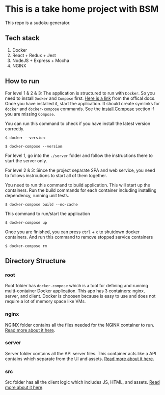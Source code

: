 # This is a take home project with BSM

This repo is a sudoku generator.

## Tech stack
1. Docker
1. React + Redux + Jest
1. NodeJS + Express + Mocha
1. NGINX

## How to run
For level 1 & 2 & 3: The application is structured to run with `Docker`. So you need to install `Docker` and `Compose` first. [Here is a link](https://docs.docker.com/install/) from the offical docs. Once you have installed it, start the application. It should create symlinks for `docker` and `docker-compose` commands. See the [install Compose](https://docs.docker.com/compose/install/) section if you are missing `Compose`.

You can run this command to check if you have install the latest version correctly.
```
$ docker --version
```
```
$ docker-compose --version
```

For level 1, go into the `./server` folder and follow the instructions there to start the server only.

For level 2 & 3: Since the project separate SPA and web service, you need to follows instrcutions to start all of them together.

You need to run this command to build application. This will start up the containers. Run the build commands for each container including installing dependency, running unit tests.
```
$ docker-compose build --no-cache
```
This command to run/start the application
```
$ docker-compose up
```

Once you are finished, you can press `ctrl` + `c` to shutdown docker containers.
And run this command to remove stopped service containers
```
$ docker-compose rm
```

## Directory Structure
### root
Root folder has `docker-compose` which is a tool for defining and running multi-container Docker application. This app has 3 containers: nginx, server, and client. Docker is choosen because is easy to use and does not require a lot of memory space like VMs.

### nginx
NGINX folder contains all the files needed for the NGINX container to run. [Read more about it here](nginx/README.md).

### server
Server folder contains all the API server files. This container acts like a API contains which separate from the UI and assets. [Read more about it here](server/README.md).

### src
Src folder has all the client logic which includes JS, HTML, and assets. [Read more about it here](src/README.md).
